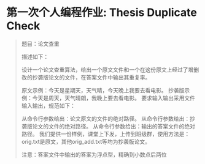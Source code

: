 # 第一次个人编程作业: Thesis Duplicate Check

>题目：论文查重
>
>描述如下：
>
>设计一个论文查重算法，给出一个原文文件和一个在这份原文上经过了增删改的抄袭版论文的文件，在答案文件中输出其重复率。
>
>原文示例：今天是星期天，天气晴，今天晚上我要去看电影。
>抄袭版示例：今天是周天，天气晴朗，我晚上要去看电影。
>要求输入输出采用文件输入输出，规范如下：
>
>从命令行参数给出：论文原文的文件的绝对路径。
>从命令行参数给出：抄袭版论文的文件的绝对路径。
>从命令行参数给出：输出的答案文件的绝对路径。
>我们提供一份样例，课堂上下发，上传到班级群，使用方法是：orig.txt是原文，其他orig_add.txt等均为抄袭版论文。
>
>注意：答案文件中输出的答案为浮点型，精确到小数点后两位
